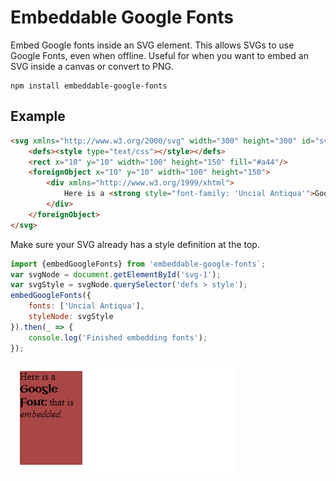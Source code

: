 # Embeddable Google Fonts

Embed Google fonts inside an SVG element. This allows SVGs to use Google Fonts, even when offline. Useful for when you want to embed an SVG inside a canvas or convert to PNG.

```
npm install embeddable-google-fonts
```

## Example
```html
<svg xmlns="http://www.w3.org/2000/svg" width="300" height="300" id="svg-1">
    <defs><style type="text/css"></style></defs>
    <rect x="10" y="10" width="100" height="150" fill="#a44"/>
    <foreignObject x="10" y="10" width="100" height="150">
        <div xmlns="http://www.w3.org/1999/xhtml">
            Here is a <strong style="font-family: 'Uncial Antiqua'">Google Font</strong> that is <em>embedded</em>.
        </div>
    </foreignObject>
</svg>
```
Make sure your SVG already has a style definition at the top.

```javascript
import {embedGoogleFonts} from 'embeddable-google-fonts`;
var svgNode = document.getElementById('svg-1');
var svgStyle = svgNode.querySelector('defs > style');
embedGoogleFonts({
    fonts: ['Uncial Antiqua'],
    styleNode: svgStyle
}).then(_ => {
    console.log('Finished embedding fonts');
});
```
![Result](https://github.com/perky/embeddable-google-fonts/blob/master/readme_images/example.PNG?raw=true)